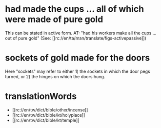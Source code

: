 # had made the cups ... all of which were made of pure gold

This can be stated in active form. AT: "had his workers make all the cups ... out of pure gold" (See: [[rc://en/ta/man/translate/figs-activepassive]])

# sockets of gold made for the doors

Here "sockets" may refer to either 1) the sockets in which the door pegs turned, or 2) the hinges on which the doors hung.

# translationWords

* [[rc://en/tw/dict/bible/other/incense]]
* [[rc://en/tw/dict/bible/kt/holyplace]]
* [[rc://en/tw/dict/bible/kt/temple]]